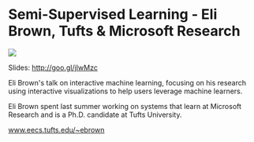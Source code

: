 **Semi-Supervised Learning - Eli Brown, Tufts & Microsoft Research**
===================

<a href="https://github.com/gwulfs/bostonml/tree/master/5.%20semi-supervised%20learning"><img src="http://i.imgur.com/kJzIJdi.png"></a>

Slides: http://goo.gl/jIwMzc

Eli Brown's talk on interactive machine learning, focusing on his research using interactive visualizations to help users leverage machine learners.

Eli Brown spent last summer working on systems that learn at Microsoft Research and is a Ph.D. candidate at Tufts University.

www.eecs.tufts.edu/~ebrown

